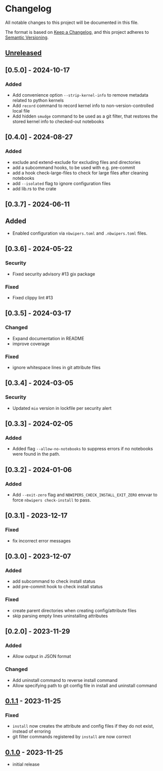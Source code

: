 # Changelog

All notable changes to this project will be documented in this file.

The format is based on [Keep a Changelog],
and this project adheres to [Semantic Versioning].

## [Unreleased]

## [0.5.0] - 2024-10-17

### Added

- Add convenience option `--strip-kernel-info` to remove metadata related to python kernels
- Add `record` command to record kernel info to non-version-controlled local file
- Add hidden `smudge` command to be used as a git filter, that restores the stored kernel info to checked-out notebooks

## [0.4.0] - 2024-08-27

### Added

- exclude and extend-exclude for excluding files and directories
- add a subcommand hooks, to be used with e.g. pre-commit
- add a hook check-large-files to check for large files after cleaning notebooks
- add `--isolated` flag to ignore configuration files
- add lib.rs to the crate

## [0.3.7] - 2024-06-11

## Added

- Enabled configuration via `nbwipers.toml` and `.nbwipers.toml` files.

## [0.3.6] - 2024-05-22

### Security

- Fixed security advisory #13 gix package

### Fixed

- Fixed clippy lint #13

## [0.3.5] - 2024-03-17

### Changed

- Expand documentation in README
- improve coverage

### Fixed

- ignore whitespace lines in git attribute files

## [0.3.4] - 2024-03-05

### Security

- Updated `mio` version in lockfile per security alert

## [0.3.3] - 2024-02-05

### Added

- Added flag `--allow-no-notebooks` to suppress errors if no notebooks were found in the path.

## [0.3.2] - 2024-01-06

### Added

- Add `--exit-zero` flag and `NBWIPERS_CHECK_INSTALL_EXIT_ZERO` envvar to force `nbwipers check-install` to pass.

## [0.3.1] - 2023-12-17

### Fixed

- fix incorrect error messages

## [0.3.0] - 2023-12-07

### Added

- add subcommand to check install status
- add pre-commit hook to check install status

### Fixed

- create parent directories when creating config/attribute files
- skip parsing empty lines uninstalling attributes

## [0.2.0] - 2023-11-29

### Added

- Allow output in JSON format

### Changed

- Add uninstall command to reverse install command
- Allow specifying path to git config file in install and uninstall command

## [0.1.1] - 2023-11-25

### Fixed

- `install` now creates the attribute and config files if they do not exist, instead of erroring
- git filter commands registered by `install` are now correct

## [0.1.0] - 2023-11-25

- initial release

<!-- Links -->
[keep a changelog]: https://keepachangelog.com/en/1.0.0/
[semantic versioning]: https://semver.org/spec/v2.0.0.html

<!-- Versions -->
[unreleased]: https://github.com/felixgwilliams/nbwipers/compare/v0.1.1...HEAD
[0.1.1]: https://github.com/felixgwilliams/nbwipers/compare/v0.1.0...v0.1.1
[0.1.0]: https://github.com/felixgwilliams/nbwipers/releases/tag/v0.1.0
